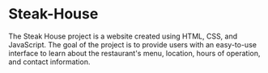 # Steak-House
The Steak House project is a website created using HTML, CSS, and JavaScript. The goal of the project is to provide users with an easy-to-use interface to learn about the restaurant's menu, location, hours of operation, and contact information.
